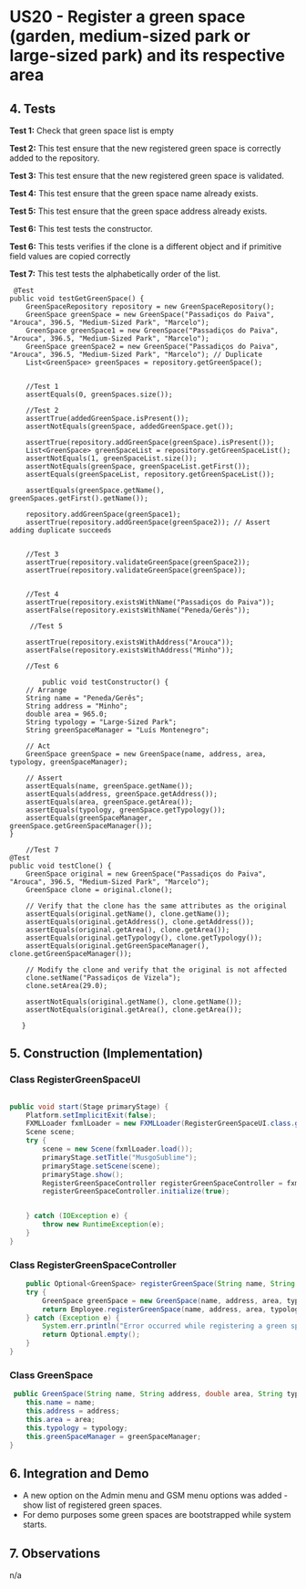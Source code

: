 # US20 - Register a green space (garden, medium-sized park or large-sized park) and its respective area

## 4. Tests 

**Test 1:** Check that green space list is empty

**Test 2:** This test ensure that the new registered green space is correctly added to the repository.

**Test 3:** This test ensure that the new registered green space is validated.

**Test 4:** This test ensure that the green space name already exists.

**Test 5:** This test ensure that the green space address already exists.

**Test 6:** This test tests the constructor.

**Test 6:** This tests verifies if the clone is a different object and if primitive field values are copied correctly

**Test 7:** This test tests the alphabetically order of the list.



	 @Test
    public void testGetGreenSpace() {
        GreenSpaceRepository repository = new GreenSpaceRepository();
        GreenSpace greenSpace = new GreenSpace("Passadiços do Paiva", "Arouca", 396.5, "Medium-Sized Park", "Marcelo");
        GreenSpace greenSpace1 = new GreenSpace("Passadiços do Paiva", "Arouca", 396.5, "Medium-Sized Park", "Marcelo");
        GreenSpace greenSpace2 = new GreenSpace("Passadiços do Paiva", "Arouca", 396.5, "Medium-Sized Park", "Marcelo"); // Duplicate
        List<GreenSpace> greenSpaces = repository.getGreenSpace();


        //Test 1
        assertEquals(0, greenSpaces.size());

        //Test 2
        assertTrue(addedGreenSpace.isPresent());
        assertNotEquals(greenSpace, addedGreenSpace.get());

        assertTrue(repository.addGreenSpace(greenSpace).isPresent()); 
        List<GreenSpace> greenSpaceList = repository.getGreenSpaceList();
        assertNotEquals(1, greenSpaceList.size()); 
        assertNotEquals(greenSpace, greenSpaceList.getFirst());
        assertEquals(greenSpaceList, repository.getGreenSpaceList());

        assertEquals(greenSpace.getName(), greenSpaces.getFirst().getName());

        repository.addGreenSpace(greenSpace1);
        assertTrue(repository.addGreenSpace(greenSpace2)); // Assert adding duplicate succeeds
    

        //Test 3
        assertTrue(repository.validateGreenSpace(greenSpace2));
        assertTrue(repository.validateGreenSpace(greenSpace));


        //Test 4
        assertTrue(repository.existsWithName("Passadiços do Paiva"));
        assertFalse(repository.existsWithName("Peneda/Gerês"));

         //Test 5

        assertTrue(repository.existsWithAddress("Arouca"));
        assertFalse(repository.existsWithAddress("Minho"));

        //Test 6

            public void testConstructor() {
        // Arrange
        String name = "Peneda/Gerês";
        String address = "Minho";
        double area = 965.0;
        String typology = "Large-Sized Park";
        String greenSpaceManager = "Luís Montenegro";

        // Act
        GreenSpace greenSpace = new GreenSpace(name, address, area, typology, greenSpaceManager);

        // Assert
        assertEquals(name, greenSpace.getName());
        assertEquals(address, greenSpace.getAddress());
        assertEquals(area, greenSpace.getArea());
        assertEquals(typology, greenSpace.getTypology());
        assertEquals(greenSpaceManager, greenSpace.getGreenSpaceManager());
    }

        //Test 7
    @Test
    public void testClone() {
        GreenSpace original = new GreenSpace("Passadiços do Paiva", "Arouca", 396.5, "Medium-Sized Park", "Marcelo");
        GreenSpace clone = original.clone();

        // Verify that the clone has the same attributes as the original
        assertEquals(original.getName(), clone.getName());
        assertEquals(original.getAddress(), clone.getAddress());
        assertEquals(original.getArea(), clone.getArea());
        assertEquals(original.getTypology(), clone.getTypology());
        assertEquals(original.getGreenSpaceManager(), clone.getGreenSpaceManager());

        // Modify the clone and verify that the original is not affected
        clone.setName("Passadiços de Vizela");
        clone.setArea(29.0);

        assertNotEquals(original.getName(), clone.getName());
        assertNotEquals(original.getArea(), clone.getArea());

       }


        
        

    




## 5. Construction (Implementation)

### Class RegisterGreenSpaceUI

```java

public void start(Stage primaryStage) {
    Platform.setImplicitExit(false);
    FXMLLoader fxmlLoader = new FXMLLoader(RegisterGreenSpaceUI.class.getResource("RegisterGreenSpace.fxml"));
    Scene scene;
    try {
        scene = new Scene(fxmlLoader.load());
        primaryStage.setTitle("MusgoSublime");
        primaryStage.setScene(scene);
        primaryStage.show();
        RegisterGreenSpaceController registerGreenSpaceController = fxmlLoader.getController();
        registerGreenSpaceController.initialize(true);


    } catch (IOException e) {
        throw new RuntimeException(e);
    }
}

```

### Class RegisterGreenSpaceController 

```java
    public Optional<GreenSpace> registerGreenSpace(String name, String address, double area, String typology, String greenSpaceManager) {
    try {
        GreenSpace greenSpace = new GreenSpace(name, address, area, typology, greenSpaceManager);
        return Employee.registerGreenSpace(name, address, area, typology, greenSpaceManager, true);
    } catch (Exception e) {
        System.err.println("Error occurred while registering a green space: " + e.getMessage());
        return Optional.empty();
    }
}
```

### Class GreenSpace

```java
 public GreenSpace(String name, String address, double area, String typology, String greenSpaceManager){
    this.name = name;
    this.address = address;
    this.area = area;
    this.typology = typology;
    this.greenSpaceManager = greenSpaceManager;
}
```


## 6. Integration and Demo 

* A new option on the Admin menu and GSM menu options was added - show list of registered green spaces.
* For demo purposes some green spaces are bootstrapped while system starts.


## 7. Observations

n/a